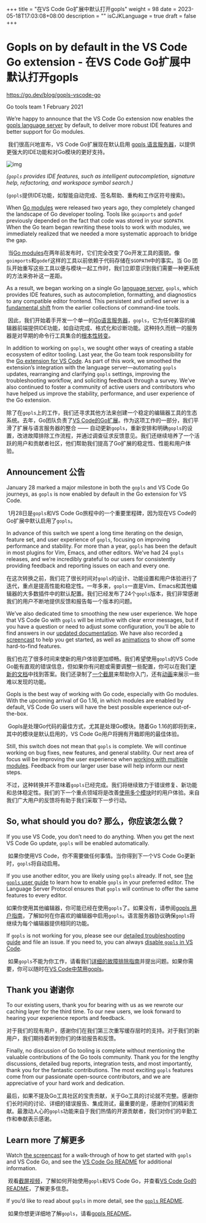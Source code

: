 +++
title = "在VS Code Go扩展中默认打开gopls"
weight = 98
date = 2023-05-18T17:03:08+08:00
description = ""
isCJKLanguage = true
draft = false
+++

# Gopls on by default in the VS Code Go extension - 在VS Code Go扩展中默认打开gopls

https://go.dev/blog/gopls-vscode-go

Go tools team
1 February 2021

We’re happy to announce that the VS Code Go extension now enables the [gopls language server](https://github.com/golang/tools/blob/master/gopls/README.md) by default, to deliver more robust IDE features and better support for Go modules.

​	我们很高兴地宣布，VS Code Go扩展现在默认启用 [gopls 语言服务器](https://github.com/golang/tools/blob/master/gopls/README.md)，以提供更强大的IDE功能和对Go模块的更好支持。

![img](GoplsOnByDefaultInTheVSCodeGoExtension_img/features.gif)

*(`gopls` provides IDE features, such as intelligent autocompletion, signature help, refactoring, and workspace symbol search.)*

(`gopls`提供IDE功能，如智能自动完成、签名帮助、重构和工作区符号搜索)。

When [Go modules](https://go.dev/blog/using-go-modules) were released two years ago, they completely changed the landscape of Go developer tooling. Tools like `goimports` and `godef` previously depended on the fact that code was stored in your `$GOPATH`. When the Go team began rewriting these tools to work with modules, we immediately realized that we needed a more systematic approach to bridge the gap.

​	当[Go modules](../../2019/UsingGoModules)在两年前发布时，它们完全改变了Go开发工具的面貌。像`goimports`和`godef`这样的工具以前依赖于代码存储在`$GOPATH`中的事实。当 Go 团队开始重写这些工具以便与模块一起工作时，我们立即意识到我们需要一种更系统的方法来弥补这一差距。

As a result, we began working on a single Go [language server](https://microsoft.github.io/language-server-protocol/), `gopls`, which provides IDE features, such as autocompletion, formatting, and diagnostics to any compatible editor frontend. This persistent and unified server is a [fundamental shift](https://www.youtube.com/watch?v=EFJfdWzBHwE&t=1s) from the earlier collections of command-line tools.

​	因此，我们开始着手开发一个单一的[Go语言服务器](https://microsoft.github.io/language-server-protocol/)，`gopls`，它为任何兼容的编辑器前端提供IDE功能，如自动完成、格式化和诊断功能。这种持久而统一的服务器是对早期的命令行工具集合的[根本性转变](https://www.youtube.com/watch?v=EFJfdWzBHwE&t=1s)。

In addition to working on `gopls`, we sought other ways of creating a stable ecosystem of editor tooling. Last year, the Go team took responsibility for the [Go extension for VS Code](https://blog.golang.org/vscode-go). As part of this work, we smoothed the extension’s integration with the language server—automating `gopls` updates, rearranging and clarifying `gopls` settings, improving the troubleshooting workflow, and soliciting feedback through a survey. We’ve also continued to foster a community of active users and contributors who have helped us improve the stability, performance, and user experience of the Go extension.

​	除了在`gopls`上的工作，我们还寻求其他方法来创建一个稳定的编辑器工具的生态系统。去年，Go团队负责了[VS Code的Go扩展](../../2021/TheVSCodeGoExtensionJoinsTheGoProject)。作为这项工作的一部分，我们平滑了扩展与语言服务器的整合 —— 自动更新`gopls`，重新安排和明确`gopls`的设置，改进故障排除工作流程，并通过调查征求反馈意见。我们还继续培养了一个活跃的用户和贡献者社区，他们帮助我们提高了Go扩展的稳定性、性能和用户体验。

## Announcement 公告

January 28 marked a major milestone in both the `gopls` and VS Code Go journeys, as `gopls` is now enabled by default in the Go extension for VS Code.

​	1月28日是`gopls`和VS Code Go旅程中的一个重要里程碑，因为现在VS Code的Go扩展中默认启用了`gopls`。

In advance of this switch we spent a long time iterating on the design, feature set, and user experience of `gopls`, focusing on improving performance and stability. For more than a year, `gopls` has been the default in most plugins for Vim, Emacs, and other editors. We’ve had 24 `gopls` releases, and we’re incredibly grateful to our users for consistently providing feedback and reporting issues on each and every one.

​	在这次转换之前，我们花了很长时间对`gopls`的设计、功能设置和用户体验进行了迭代，重点是提高性能和稳定性。一年多来，`gopls`一直是Vim、Emacs和其他编辑器的大多数插件中的默认配置。我们已经发布了24个`gopls`版本，我们非常感谢我们的用户不断地提供反馈和报告每一个版本的问题。

We’ve also dedicated time to smoothing the new user experience. We hope that VS Code Go with `gopls` will be intuitive with clear error messages, but if you have a question or need to adjust some configuration, you’ll be able to find answers in our [updated documentation](https://github.com/golang/vscode-go/blob/master/README.md). We have also recorded [a screencast](https://www.youtube.com/watch?v=1MXIGYrMk80) to help you get started, as well as [animations](https://github.com/golang/vscode-go/blob/master/docs/features.md) to show off some hard-to-find features.

​	我们也花了很多时间来使新的用户体验更加顺畅。我们希望使用`gopls`的VS Code Go能有直观的错误信息，但如果你有问题或需要调整一些配置，你可以在我们[更新的文档](https://github.com/golang/vscode-go/blob/master/README.md)中找到答案。我们还录制了[一个截屏](https://www.youtube.com/watch?v=1MXIGYrMk80)来帮助你入门，还有[动画](https://github.com/golang/vscode-go/blob/master/docs/features.md)来展示一些难以发现的功能。

Gopls is the best way of working with Go code, especially with Go modules. With the upcoming arrival of Go 1.16, in which modules are enabled by default, VS Code Go users will have the best possible experience out-of-the-box.

​	Gopls是处理Go代码的最佳方式，尤其是处理Go模块。随着Go 1.16的即将到来，其中的模块是默认启用的，VS Code Go用户将拥有开箱即用的最佳体验。

Still, this switch does not mean that `gopls` is complete. We will continue working on bug fixes, new features, and general stability. Our next area of focus will be improving the user experience when [working with multiple modules](https://github.com/golang/tools/blob/master/gopls/doc/workspace.md). Feedback from our larger user base will help inform our next steps.

​	不过，这种转换并不意味着`gopls`已经完成。我们将继续致力于错误修复、新功能和总体稳定性。我们的下一个重点领域将是改善[使用多个模块](https://github.com/golang/tools/blob/master/gopls/doc/workspace.md)时的用户体验。来自我们广大用户的反馈将有助于我们采取下一步行动。

## So, what should you do? 那么，你应该怎么做？

If you use VS Code, you don’t need to do anything. When you get the next VS Code Go update, `gopls` will be enabled automatically.

​	如果你使用VS Code，你不需要做任何事情。当你得到下一个VS Code Go更新时，`gopls`将自动启用。

If you use another editor, you are likely using `gopls` already. If not, see [the `gopls` user guide](https://github.com/golang/tools/blob/master/gopls/README.md) to learn how to enable `gopls` in your preferred editor. The Language Server Protocol ensures that `gopls` will continue to offer the same features to every editor.

​	如果你使用其他编辑器，你可能已经在使用`gopls`了。如果没有，请参阅[gopls 用户指南](https://github.com/golang/tools/blob/master/gopls/README.md)，了解如何在你喜欢的编辑器中启用`gopls`。语言服务器协议确保`gopls`将继续为每个编辑器提供相同的功能。

If `gopls` is not working for you, please see our [detailed troubleshooting guide](https://github.com/golang/vscode-go/blob/master/docs/troubleshooting.md) and file an issue. If you need to, you can always [disable `gopls` in VS Code](https://github.com/golang/vscode-go/blob/master/docs/settings.md#gouselanguageserver).

​	如果`gopls`不能为你工作，请看我们[详细的故障排除指南](https://github.com/golang/vscode-go/blob/master/docs/troubleshooting.md)并提出问题。如果你需要，你可以随时在[VS Code中禁用gopls](https://github.com/golang/vscode-go/blob/master/docs/settings.md#gouselanguageserver)。

## Thank you 谢谢你

To our existing users, thank you for bearing with us as we rewrote our caching layer for the third time. To our new users, we look forward to hearing your experience reports and feedback.

​	对于我们的现有用户，感谢你们在我们第三次重写缓存层时的支持。对于我们的新用户，我们期待着听到你们的体验报告和反馈。

Finally, no discussion of Go tooling is complete without mentioning the valuable contributions of the Go tools community. Thank you for the lengthy discussions, detailed bug reports, integration tests, and most importantly, thank you for the fantastic contributions. The most exciting `gopls` features come from our passionate open-source contributors, and we are appreciative of your hard work and dedication.

​	最后，如果不提及Go工具社区的宝贵贡献，关于Go工具的讨论就不完整。感谢你们长时间的讨论、详细的错误报告、集成测试，最重要的是，感谢你们的精彩贡献。最激动人心的`gopls`功能来自于我们热情的开源贡献者，我们对你们的辛勤工作和奉献表示感谢。

## Learn more 了解更多

Watch [the screencast](https://www.youtube.com/watch?v=1MXIGYrMk80) for a walk-through of how to get started with `gopls` and VS Code Go, and see the [VS Code Go README](https://github.com/golang/vscode-go/blob/master/README.md) for additional information.

​	观看[截屏视频](https://www.youtube.com/watch?v=1MXIGYrMk80)，了解如何开始使用`gopls`和VS Code Go，并查看[VS Code Go的README](https://github.com/golang/vscode-go/blob/master/README.md)，了解更多信息。

If you’d like to read about `gopls` in more detail, see the [`gopls` README](https://github.com/golang/tools/blob/master/gopls/README.md).

​	如果你想更详细地了解`gopls`，请看[gopls README](https://github.com/golang/tools/blob/master/gopls/README.md)。
